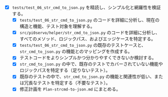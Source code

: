 - [x] `tests/test_06_str_cmd_to_json.py` を精読し、シンプル化と網羅性を検証する。
  - [x] `tests/test_06_str_cmd_to_json.py` のコードを詳細に分析し、現在の構造と機能、テスト対象を理解する。
  - [x] `src/pi0servo/helper/str_cmd_to_json.py` のコードを詳細に分析し、すべてのメソッド、ロジックパス、およびエッジケースを特定する。
  - [x] `tests/test_06_str_cmd_to_json.py` の既存のテストケースと、`str_cmd_to_json.py` の機能とのマッピングを作成する。
  - [x] テストコードをよりシンプルかつ分かりやすくできないか検討する。
  - [x] `str_cmd_to_json.py` の中で、既存のテストでカバーされていない機能やロジックパスを特定する（足りないテスト）。
  - [x] 既存のテストの中で、`str_cmd_to_json.py` の機能と関連性が低い、または冗長なテストを特定する（不要なテスト）。
  - [x] 修正計画を `Plan-strcmd-to-json.md` にまとめる。